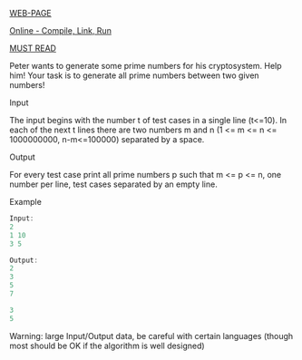 [WEB-PAGE](http://www.spoj.com/problems/PRIME1/)

[Online - Compile, Link, Run](http://ideone.com/NaP73a)

[MUST READ](http://turjachaudhuri.wordpress.com/2013/12/14/spoj-prime-1-segmented-sieve-of-eratosthenes/)

Peter wants to generate some prime numbers for his cryptosystem. Help him! Your task is to generate all prime numbers between two given numbers!

Input

The input begins with the number t of test cases in a single line (t<=10). In each of the next t lines there are two numbers m and n (1 <= m <= n <= 1000000000, n-m<=100000) separated by a space.

Output

For every test case print all prime numbers p such that m <= p <= n, one number per line, test cases separated by an empty line.

Example

``` cpp
Input:
2
1 10
3 5

Output:
2
3
5
7

3
5
```

Warning: large Input/Output data, be careful with certain languages (though most should be OK if the algorithm is well designed)
